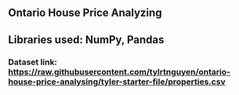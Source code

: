 ## Ontario House Price Analyzing
## Libraries used: NumPy, Pandas
### Dataset link: https://raw.githubusercontent.com/tylrtnguyen/ontario-house-price-analysing/tyler-starter-file/properties.csv

